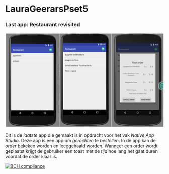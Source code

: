 # LauraGeerarsPset5
### Last app: Restaurant revisited
![alt text](https://github.com/LauraGeerars/LauraGeerarsPset5/blob/master/Schermafdruk%202017-12-03%2016.39.53.png)

Dit is de _laatste_ app die gemaakt is in opdracht voor het vak _Native App Studio_. Deze app is een app om _gerechten_ te _bestellen_.
In de app kan de _order_ bekeken worden en leeggehaald worden. Wanneer een order wordt geplaatst krijgt de gebruiker een toast met de _tijd_
hoe lang het gaat duren voordat de order klaar is.




[![BCH compliance](https://bettercodehub.com/edge/badge/LauraGeerars/LauraGeerarsPset5?branch=master)](https://bettercodehub.com/)

